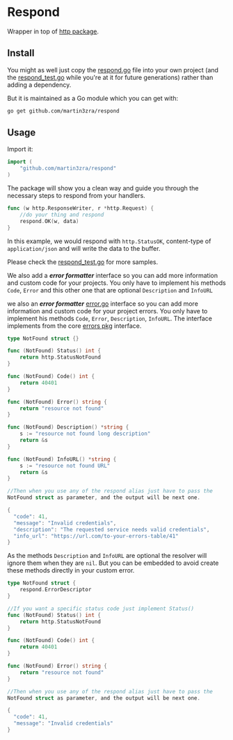 # Respond

Wrapper in top of [http package](https://golang.org/pkg/net/http/).

## Install

You might as well just copy the [respond.go](https://github.com/martin3zra/respond/blob/master/respond.go) file into your own project (and the [respond_test.go](https://github.com/martin3zra/respond/blob/master/respond_test.go) while you're at it for future generations) rather than adding a dependency.

But it is maintained as a Go module which you can get with:

```bash
go get github.com/martin3zra/respond
```


## Usage
Import it:

```go
import (
	"github.com/martin3zra/respond"
)
```
The package will show you a clean way and guide you through the necessary steps to respond from your handlers.

```go
func (w http.ResponseWriter, r *http.Request) {
	//do your thing and respond
	respond.OK(w, data)
}
```
In this example, we would respond with `http.StatusOK`, content-type of `application/json` and will write the data to the buffer.

Please check the [respond_test.go](https://github.com/martin3zra/respond/blob/master/respond_test.go) for more samples.

We also add a ***error formatter*** interface so you can add more information and custom code for your projects. You only have to implement his methods `Code`, `Error` and this other one that are optional `Description` and `InfoURL`

we also an ***error formatter*** [error.go](https://github.com/martin3zra/respond/blob/master/error.go) interface so you can add more information and custom code for your project errors. You only have to implement his methods `Code`, `Error`, `Description`, `InfoURL`. The interface implements from the core [errors pkg](https://golang.org/pkg/errors/) interface.

```go
type NotFound struct {}

func (NotFound) Status() int {
    return http.StatusNotFound 
}

func (NotFound) Code() int {
	return 40401
}

func (NotFound) Error() string {
	return "resource not found"
}

func (NotFound) Description() *string {
	s := "resource not found long description"
	return &s
}

func (NotFound) InfoURL() *string {
	s := "resource not found URL"
	return &s
}

//Then when you use any of the respond alias just have to pass the
NotFound struct as parameter, and the output will be next one.

{
  "code": 41,
  "message": "Invalid credentials",
  "description": "The requested service needs valid credentials",
  "info_url": "https://url.com/to-your-errors-table/41"
}
```

As the methods `Description` and `InfoURL` are optional the resolver will ignore them when they are `nil`. But you can be embedded to avoid create these methods directly in your custom error.

```go
type NotFound struct {
	respond.ErrorDescriptor
}

//If you want a specific status code just implement Status()
func (NotFound) Status() int {
    return http.StatusNotFound 
}

func (NotFound) Code() int {
	return 40401
}

func (NotFound) Error() string {
	return "resource not found"
}

//Then when you use any of the respond alias just have to pass the
NotFound struct as parameter, and the output will be next one.

{
  "code": 41,
  "message": "Invalid credentials"
}
```